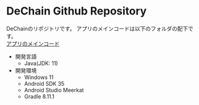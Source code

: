 # DeChain Github Repository
DeChainのリポジトリです。
アプリのメインコードは以下のフォルダの配下です。<br>
[アプリのメインコード](app/src/main/java/jp/kozu_osaka/android/kozuzen)

- 開発言語
  - Java(JDK: 11)
- 開発環境
  - Windows 11
  - Android SDK 35
  - Android Studio Meerkat
  - Gradle 8.11.1
